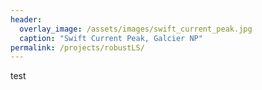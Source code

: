 ```yaml
---
header:
  overlay_image: /assets/images/swift_current_peak.jpg
  caption: "Swift Current Peak, Galcier NP"
permalink: /projects/robustLS/
---
```

test
